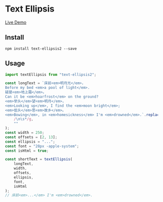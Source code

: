 # Text Ellipsis

[Live Demo](https://jia1e.github.io/text-ellipsis/sample/demo.html)

## Install

```shell
npm install text-ellipsis2 --save
```

## Usage

```typescript
import textEllipsis from "text-ellipsis2";

const longText = `床前<em>明月光</em>，
Before my bed <em>a pool of light</em>.
疑是<em>地上霜</em>。
Can it be <em>hoarfrost</em> on the ground?
<em>举头</em>望<em>明月</em>，
<em>Looking up</em>, I find the <em>moon bright</em>;
<em>低头</em>思<em>故乡</em>。
<em>Bowing</em>, in <em>homesickness</em> I'm <em>drowned</em>.`.replace(
    /\n\s*/g,
    ""
);
const width = 250;
const offsets = [2, 13];
const ellipsis = "...";
const font = "28px -apple-system";
const isHtml = true;

const shortText = textEllipsis(
    longText,
    width,
    offsets,
    ellipsis,
    font,
    isHtml
);
// 床前<em>...</em> I'm <em>drowned</em>.
```
